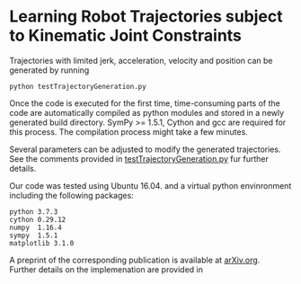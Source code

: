 # Learning Robot Trajectories subject to Kinematic Joint Constraints

Trajectories with limited jerk, acceleration, velocity and position can be generated by running

    python testTrajectoryGeneration.py

Once the code is executed for the first time, time-consuming parts of the code are automatically compiled as python modules and stored in a newly generated build directory.
SymPy >= 1.5.1, Cython and gcc are required for this process. 
The compilation process might take a few minutes. 

Several parameters can be adjusted to modify the generated trajectories.
See the comments provided in [testTrajectoryGeneration.py](testTrajectoryGeneration.py) fur further details.


Our code was tested using Ubuntu 16.04. and a virtual python envinronment including the following packages:

    python 3.7.3
    cython 0.29.12
    numpy  1.16.4
    sympy  1.5.1
    matplotlib 3.1.0

A preprint of the corresponding publication is available at [arXiv.org](https://arxiv.org). \
Further details on the implemenation are provided in 
